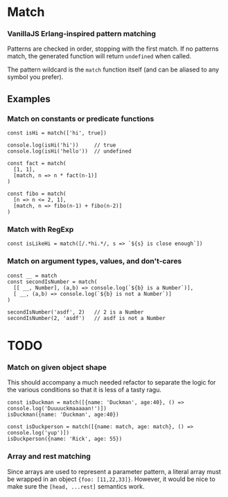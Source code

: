 # Match

### VanillaJS Erlang-inspired pattern matching
Patterns are checked in order, stopping with the first match.  If no patterns match, the generated function will return `undefined` when called.

The pattern wildcard is the `match` function itself (and can be aliased to any symbol you prefer).

## Examples

### Match on constants or predicate functions
```
const isHi = match(['hi', true])

console.log(isHi('hi'))     // true
console.log(isHi('hello'))  // undefined

const fact = match(
  [1, 1],
  [match, n => n * fact(n-1)]
)

const fibo = match(
  [n => n <= 2, 1],
  [match, n => fibo(n-1) + fibo(n-2)]
)
```

### Match with RegExp
```
const isLikeHi = match([/.*hi.*/, s => `${s} is close enough`])
```

### Match on argument types, values, and don't-cares 
```
const __ = match
const secondIsNumber = match(
  [[ __, Number], (a,b) => console.log(`${b} is a Number`)],
  [ __, (a,b) => console.log(`${b} is not a Number`)]
)

secondIsNumber('asdf', 2)   // 2 is a Number
secondIsNumber(2, 'asdf')   // asdf is not a Number
```

# TODO
### Match on given object shape
This should accompany a much needed refactor to separate the logic for the various conditions so that it is less of a tasty ragu.  

```
const isDuckman = match([{name: 'Duckman', age:40}, () => console.log('Duuuuckmaaaaan!')])
isDuckman({name: 'Duckman', age:40})

const isDuckperson = match([{name: match, age: match}, () => console.log('yup')])
isDuckperson({name: 'Rick', age: 55})
```

### Array and rest matching
Since arrays are used to represent a parameter pattern, a literal array must be wrapped in an object `{foo: [11,22,33]}`.  However, it would be nice to make sure the `[head, ...rest]` semantics work.